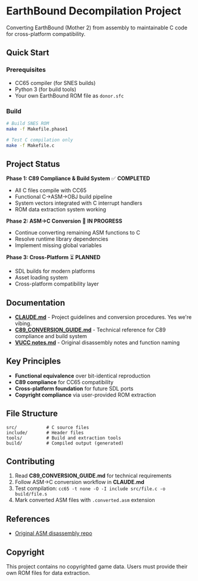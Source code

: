 # EarthBound Decompilation Project

Converting EarthBound (Mother 2) from assembly to maintainable C code for cross-platform compatibility.

## Quick Start

### Prerequisites
- CC65 compiler (for SNES builds)
- Python 3 (for build tools)
- Your own EarthBound ROM file as `donor.sfc`

### Build
```bash
# Build SNES ROM
make -f Makefile.phase1

# Test C compilation only
make -f Makefile.c
```

## Project Status

**Phase 1: C89 Compliance & Build System** ✅ **COMPLETED**
- All C files compile with CC65
- Functional C→ASM→OBJ build pipeline  
- System vectors integrated with C interrupt handlers
- ROM data extraction system working

**Phase 2: ASM→C Conversion** 🔄 **IN PROGRESS**  
- Continue converting remaining ASM functions to C
- Resolve runtime library dependencies
- Implement missing global variables

**Phase 3: Cross-Platform** ⏳ **PLANNED**
- SDL builds for modern platforms
- Asset loading system
- Cross-platform compatibility layer

## Documentation

- **[CLAUDE.md](CLAUDE.md)** - Project guidelines and conversion procedures. Yes we're vibing.
- **[C89_CONVERSION_GUIDE.md](C89_CONVERSION_GUIDE.md)** - Technical reference for C89 compliance and build system
- **[VUCC notes.md](VUCC%20notes.md)** - Original disassembly notes and function naming

## Key Principles

- **Functional equivalence** over bit-identical reproduction
- **C89 compliance** for CC65 compatibility  
- **Cross-platform foundation** for future SDL ports
- **Copyright compliance** via user-provided ROM extraction

## File Structure
```
src/           # C source files
include/       # Header files  
tools/         # Build and extraction tools
build/         # Compiled output (generated)
```

## Contributing

1. Read **C89_CONVERSION_GUIDE.md** for technical requirements
2. Follow ASM→C conversion workflow in **CLAUDE.md**
3. Test compilation: `cc65 -t none -O -I include src/file.c -o build/file.s`
4. Mark converted ASM files with `.converted.asm` extension

## References

- [Original ASM disassembly repo](https://github.com/Herringway/ebsrc)

## Copyright

This project contains no copyrighted game data. Users must provide their own ROM files for data extraction.